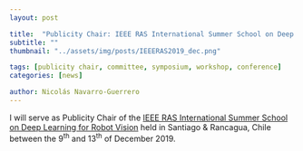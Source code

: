 ```yaml
---
layout: post

title:  "Publicity Chair: IEEE RAS International Summer School on Deep Learning for Robot Vision"
subtitle: ""
thumbnail: "../assets/img/posts/IEEERAS2019_dec.png"

tags: [publicity chair, committee, symposium, workshop, conference]
categories: [news]

author: Nicolás Navarro-Guerrero
---
```


I will serve as Publicity Chair of the <a href="http://robotvision2019.amtc.cl/" target="_blank">IEEE RAS International Summer School on Deep Learning for Robot Vision</a> held in Santiago & Rancagua, Chile between the 9<sup>th</sup> and 13<sup>th</sup> of December 2019.

<!--more-->

